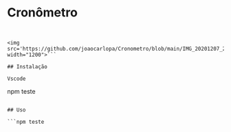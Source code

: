 
# Cronômetro

```<img src='https://github.com/joaocarlopa/Cronometro/blob/main/IMG_20201207_232333.jpg' width="1200" > 

 
<img src='https://github.com/joaocarlopa/Cronometro/blob/main/IMG_20201207_232345.jpg' width="1200">```

## Instalação

Vscode

```
npm teste
```

## Uso

```npm teste
```
